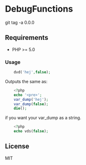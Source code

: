 # DebugFunctions

git tag -a 0.0.0

## Requirements

- PHP >= 5.0

### Usage

```php
    dvd('hej',false);
```
Outputs the same as:
```php
    <?php
    echo '<pre>';
    var_dump('hej');
    var_dump(false);
    die();
```


if you want your var_dump as a string.
```php
    <?php
    echo vds(false);
```

## License 

MIT